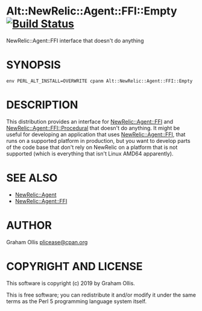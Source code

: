 # Alt::NewRelic::Agent::FFI::Empty [![Build Status](https://secure.travis-ci.org/plicease/Alt-NewRelic-Agent-FFI-Empty.png)](http://travis-ci.org/plicease/Alt-NewRelic-Agent-FFI-Empty)

NewRelic::Agent::FFI interface that doesn't do anything

# SYNOPSIS

    env PERL_ALT_INSTALL=OVERWRITE cpanm Alt::NewRelic::Agent::FFI::Empty

# DESCRIPTION

This distribution provides an interface for [NewRelic::Agent::FFI](https://metacpan.org/pod/NewRelic::Agent::FFI) and 
[NewRelic::Agent::FFI::Procedural](https://metacpan.org/pod/NewRelic::Agent::FFI::Procedural) that doesn't do anything.  It might be useful for developing
an application that uses [NewRelic::Agent::FFI](https://metacpan.org/pod/NewRelic::Agent::FFI), that runs on a supported platform in production,
but you want to develop parts of the code base that don't rely on NewRelic on a platform that is not
supported (which is everything that isn't Linux AMD64 apparently).

# SEE ALSO

- [NewRelic::Agent](https://metacpan.org/pod/NewRelic::Agent)
- [NewRelic::Agent::FFI](https://metacpan.org/pod/NewRelic::Agent::FFI)

# AUTHOR

Graham Ollis <plicease@cpan.org>

# COPYRIGHT AND LICENSE

This software is copyright (c) 2019 by Graham Ollis.

This is free software; you can redistribute it and/or modify it under
the same terms as the Perl 5 programming language system itself.
